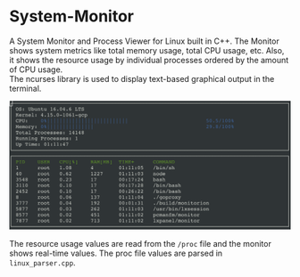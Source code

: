 # System-Monitor

A System Monitor and Process Viewer for Linux built in C++. The Monitor shows system metrics like total memory usage, total CPU usage, etc. Also, it shows the resource usage by individual processes ordered by the amount of CPU usage.  
The ncurses library is used to display text-based graphical output in the terminal.  

![](images/dashboard.png)

The resource usage values are read from the `/proc` file and the monitor shows real-time values. The proc file values are parsed in `linux_parser.cpp`.
